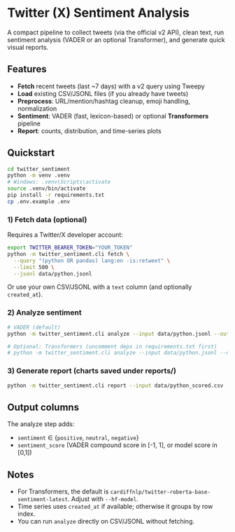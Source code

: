 # Twitter (X) Sentiment Analysis

A compact pipeline to collect tweets (via the official v2 API), clean text, run sentiment analysis (VADER or an optional Transformer), and generate quick visual reports.

## Features
- **Fetch** recent tweets (last ~7 days) with a v2 query using Tweepy
- **Load** existing CSV/JSONL files (if you already have tweets)
- **Preprocess**: URL/mention/hashtag cleanup, emoji handling, normalization
- **Sentiment**: VADER (fast, lexicon-based) or optional **Transformers** pipeline
- **Report**: counts, distribution, and time-series plots

## Quickstart
```bash
cd twitter_sentiment
python -m venv .venv
# Windows: .venv\Scripts\activate
source .venv/bin/activate
pip install -r requirements.txt
cp .env.example .env
```

### 1) Fetch data (optional)
Requires a Twitter/X developer account:
```bash
export TWITTER_BEARER_TOKEN="YOUR_TOKEN"
python -m twitter_sentiment.cli fetch \
  --query "(python OR pandas) lang:en -is:retweet" \
  --limit 500 \
  --jsonl data/python.jsonl
```

Or use your own CSV/JSONL with a `text` column (and optionally `created_at`).

### 2) Analyze sentiment
```bash
# VADER (default)
python -m twitter_sentiment.cli analyze --input data/python.jsonl --out data/python_scored.csv

# Optional: Transformers (uncomment deps in requirements.txt first)
# python -m twitter_sentiment.cli analyze --input data/python.jsonl --out data/python_scored.csv --model hf
```

### 3) Generate report (charts saved under reports/)
```bash
python -m twitter_sentiment.cli report --input data/python_scored.csv
```

## Output columns
The analyze step adds:
- `sentiment` ∈ {`positive`, `neutral`, `negative`}
- `sentiment_score` (VADER compound score in [-1, 1], or model score in [0,1])

## Notes
- For Transformers, the default is `cardiffnlp/twitter-roberta-base-sentiment-latest`. Adjust with `--hf-model`.
- Time series uses `created_at` if available; otherwise it groups by row index.
- You can run `analyze` directly on CSV/JSONL without fetching.